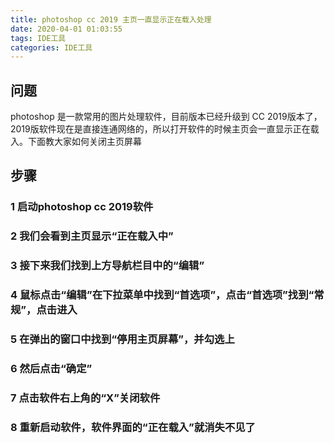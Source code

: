 ```yaml
---
title: photoshop cc 2019 主页一直显示正在载入处理
date: 2020-04-01 01:03:55
tags: IDE工具
categories: IDE工具
---
```

## 问题

photoshop 是一款常用的图片处理软件，目前版本已经升级到 CC 2019版本了，2019版软件现在是直接连通网络的，所以打开软件的时候主页会一直显示正在载入。下面教大家如何关闭主页屏幕

## 步骤

### 1 启动photoshop cc 2019软件

### 2 我们会看到主页显示“正在载入中”

### 3 接下来我们找到上方导航栏目中的“编辑”

### 4 鼠标点击“编辑”在下拉菜单中找到“首选项”，点击“首选项”找到“常规”，点击进入

### 5 在弹出的窗口中找到“停用主页屏幕”，并勾选上

### 6 然后点击“确定”

### 7 点击软件右上角的“X”关闭软件

### 8 重新启动软件，软件界面的“正在载入”就消失不见了

